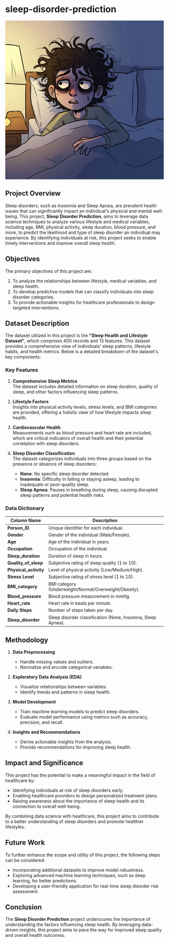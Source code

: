 # sleep-disorder-prediction

![](https://github.com/Sugumaran-Balasubramaniyan/sleep-disorder-prediction/blob/main/sleep-disorder.jpg)

## Project Overview

Sleep disorders, such as Insomnia and Sleep Apnea, are prevalent health issues that can significantly impact an individual's physical and mental well-being. This project, **Sleep Disorder Prediction**, aims to leverage data science techniques to analyze various lifestyle and medical variables, including age, BMI, physical activity, sleep duration, blood pressure, and more, to predict the likelihood and type of sleep disorder an individual may experience. By identifying individuals at risk, this project seeks to enable timely interventions and improve overall sleep health.

## Objectives

The primary objectives of this project are:

1. To analyze the relationships between lifestyle, medical variables, and sleep health.
2. To develop predictive models that can classify individuals into sleep disorder categories.
3. To provide actionable insights for healthcare professionals to design targeted interventions.

## Dataset Description

The dataset utilized in this project is the **"Sleep Health and Lifestyle Dataset"**, which comprises 400 records and 13 features. This dataset provides a comprehensive view of individuals' sleep patterns, lifestyle habits, and health metrics. Below is a detailed breakdown of the dataset's key components:

### Key Features

1. **Comprehensive Sleep Metrics**  
   The dataset includes detailed information on sleep duration, quality of sleep, and other factors influencing sleep patterns.

2. **Lifestyle Factors**  
   Insights into physical activity levels, stress levels, and BMI categories are provided, offering a holistic view of how lifestyle impacts sleep health.

3. **Cardiovascular Health**  
   Measurements such as blood pressure and heart rate are included, which are critical indicators of overall health and their potential correlation with sleep disorders.

4. **Sleep Disorder Classification**  
    The dataset categorizes individuals into three groups based on the presence or absence of sleep disorders:
   - **None**: No specific sleep disorder detected.
   - **Insomnia**: Difficulty in falling or staying asleep, leading to inadequate or poor-quality sleep.
   - **Sleep Apnea**: Pauses in breathing during sleep, causing disrupted sleep patterns and potential health risks.

### Data Dictionary

| Column Name           | Description                                                  |
| --------------------- | ------------------------------------------------------------ |
| **Person_ID**         | Unique identifier for each individual.                       |
| **Gender**            | Gender of the individual (Male/Female).                      |
| **Age**               | Age of the individual in years.                              |
| **Occupation**        | Occupation of the individual.                                |
| **Sleep_duration**    | Duration of sleep in hours.                                  |
| **Quality_of_sleep**  | Subjective rating of sleep quality (1 to 10).                |
| **Physical_activity** | Level of physical activity (Low/Medium/High).                |
| **Stress Level**      | Subjective rating of stress level (1 to 10).                 |
| **BMI_category**      | BMI category (Underweight/Normal/Overweight/Obesity).        |
| **Blood_pressure**    | Blood pressure measurement in mmHg.                          |
| **Heart_rate**        | Heart rate in beats per minute.                              |
| **Daily Steps**       | Number of steps taken per day.                               |
| **Sleep_disorder**    | Sleep disorder classification (None, Insomnia, Sleep Apnea). |

## Methodology

1. **Data Preprocessing**

   - Handle missing values and outliers.
   - Normalize and encode categorical variables.

2. **Exploratory Data Analysis (EDA)**

   - Visualize relationships between variables.
   - Identify trends and patterns in sleep health.

3. **Model Development**

   - Train machine learning models to predict sleep disorders.
   - Evaluate model performance using metrics such as accuracy, precision, and recall.

4. **Insights and Recommendations**
   - Derive actionable insights from the analysis.
   - Provide recommendations for improving sleep health.

## Impact and Significance

This project has the potential to make a meaningful impact in the field of healthcare by:

- Identifying individuals at risk of sleep disorders early.
- Enabling healthcare providers to design personalized treatment plans.
- Raising awareness about the importance of sleep health and its connection to overall well-being.

By combining data science with healthcare, this project aims to contribute to a better understanding of sleep disorders and promote healthier lifestyles.

## Future Work

To further enhance the scope and utility of this project, the following steps can be considered:

- Incorporating additional datasets to improve model robustness.
- Exploring advanced machine learning techniques, such as deep learning, for better predictions.
- Developing a user-friendly application for real-time sleep disorder risk assessment.

## Conclusion

The **Sleep Disorder Prediction** project underscores the importance of understanding the factors influencing sleep health. By leveraging data-driven insights, this project aims to pave the way for improved sleep quality and overall health outcomes.

